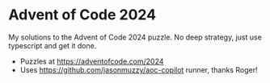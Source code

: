 # Advent of Code 2024 

My solutions to the Advent of Code 2024 puzzle.
No deep strategy, just use typescript and get it done.

* Puzzles at https://adventofcode.com/2024
* Uses https://github.com/jasonmuzzy/aoc-copilot runner, thanks Roger!